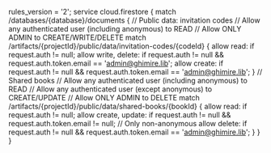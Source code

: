 rules_version = '2'; service cloud.firestore { match /databases/{database}/documents { // Public data: invitation codes // Allow any authenticated user (including anonymous) to READ // Allow ONLY ADMIN to CREATE/WRITE/DELETE match /artifacts/{projectId}/public/data/invitation-codes/{codeId} { allow read: if request.auth != null; allow write, delete: if request.auth != null && request.auth.token.email == 'admin@ghimire.lib'; allow create: if request.auth != null && request.auth.token.email == 'admin@ghimire.lib'; } // Shared books // Allow any authenticated user (including anonymous) to READ // Allow any authenticated user (except anonymous) to CREATE/UPDATE // Allow ONLY ADMIN to DELETE match /artifacts/{projectId}/public/data/shared-books/{bookId} { allow read: if request.auth != null; allow create, update: if request.auth != null && request.auth.token.email != null; // Only non-anonymous allow delete: if request.auth != null && request.auth.token.email == 'admin@ghimire.lib'; } } }

